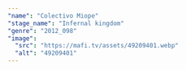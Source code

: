 ```yaml
---
"name": "Colectivo Miope"
"stage_name": "Infernal kingdom"
"genre": "2012_098"
"image":
  "src": "https://mafi.tv/assets/49209401.webp"
  "alt": "49209401"
---
```

